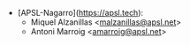 - \[APSL-Nagarro\](<https://apsl.tech>):
  - Miquel Alzanillas \<<malzanillas@apsl.net>\>
  - Antoni Marroig \<<amarroig@apsl.net>\>
